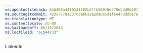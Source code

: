 ```yaml
---
ms.openlocfilehash: 6b6390a4416131f82b6ffb509f6e779e5dd9630f
ms.sourcegitcommit: 483c777a1537ccab6a2a2da6a5d1fe4470dd0e7e
ms.translationtype: MT
ms.contentlocale: nb-NO
ms.lasthandoff: 06/19/2019
ms.locfileid: "61544733"
---
```

LinkedIn